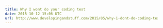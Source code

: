 ```yaml
---
title: Why I wont do your coding test
date: 2015-10-12 15:06 UTC
url: http://www.developingandstuff.com/2015/05/why-i-dont-do-coding-tests.html
---
```


